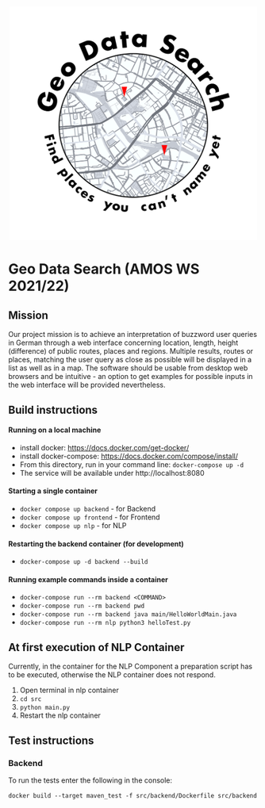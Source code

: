 <p align="center">
  <img src="https://raw.githubusercontent.com/amosproj/amos2021ws01-geo-data-search/main/Deliverables/2021-10-27_sprint-01-team-logo.png" width="500"/>
</p>

# Geo Data Search (AMOS WS 2021/22)
## Mission
Our project mission is to achieve an interpretation of buzzword user queries in German through a web interface concerning location, length, height (difference) of public routes, places and regions. Multiple results, routes or places, matching the user query as close as possible will be displayed in a list as well as in a map. The software should be usable from desktop web browsers and be intuitive - an option to get examples for possible inputs in the web interface will be provided nevertheless.


## Build instructions
#### Running on a local machine
- install docker: https://docs.docker.com/get-docker/
- install docker-compose: https://docs.docker.com/compose/install/
- From this directory, run in your command line: `docker-compose up -d`
- The service will be available under http://localhost:8080

#### Starting a single container
- `docker compose up backend` - for Backend
- `docker compose up frontend` - for Frontend
- `docker compose up nlp` - for NLP

#### Restarting the backend container (for development)
- `docker-compose up -d backend --build`

#### Running example commands inside a container
- `docker-compose run --rm backend <COMMAND>`
- `docker-compose run --rm backend pwd`
- `docker-compose run --rm backend java main/HelloWorldMain.java`
- `docker-compose run --rm nlp python3 helloTest.py`

## At first execution of NLP Container
Currently, in the container for the NLP Component a preparation script has to be executed, otherwise the NLP container does not respond.
1. Open terminal in nlp container
2. `cd src`
3. `python main.py`
4. Restart the nlp container

## Test instructions

### Backend
To run the tests enter the following in the console:
```
docker build --target maven_test -f src/backend/Dockerfile src/backend
```
